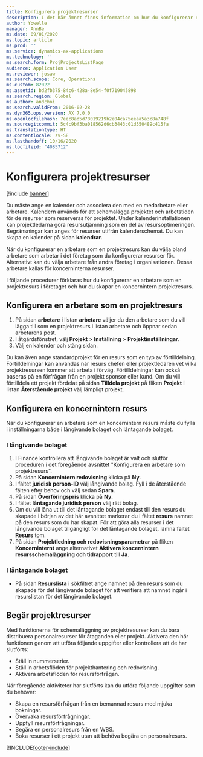 ```yaml
---
title: Konfigurera projektresurser
description: I det här ämnet finns information om hur du konfigurerar eller begär projektresurser.
author: Yowelle
manager: AnnBe
ms.date: 09/01/2020
ms.topic: article
ms.prod: ''
ms.service: dynamics-ax-applications
ms.technology: ''
ms.search.form: ProjProjectsListPage
audience: Application User
ms.reviewer: josaw
ms.search.scope: Core, Operations
ms.custom: 82022
ms.assetid: bd2fb375-84c6-428a-8e54-f0f719045898
ms.search.region: Global
ms.author: andchoi
ms.search.validFrom: 2016-02-28
ms.dyn365.ops.version: AX 7.0.0
ms.openlocfilehash: 7eec8ad5d78019219b2e04ca75eeaa5a3c8a748f
ms.sourcegitcommit: 5c4c9bf3ba018562d6cb3443c01d550489c415fa
ms.translationtype: HT
ms.contentlocale: sv-SE
ms.lasthandoff: 10/16/2020
ms.locfileid: "4085712"
---
```

# <a name="set-up-project-resources"></a>Konfigurera projektresurser

[!include [banner](../includes/banner.md)]

Du måste ange en kalender och associera den med en medarbetare eller arbetare. Kalendern används för att schemalägga projektet och arbetstiden för de resurser som reserveras för projektet. Under kalenderinstallationen kan projektledarna göra resursutjämning som en del av resursoptimeringen. Begränsningar kan anges för resurser utifrån kalenderschemat. Du kan skapa en kalender på sidan **kalendrar**.

När du konfigurerar en arbetare som en projektresurs kan du välja bland arbetare som arbetar i det företag som du konfigurerar resurser för. Alternativt kan du välja arbetare från andra företag i organisationen. Dessa arbetare kallas för koncerninterna resurser.

I följande procedurer förklaras hur du konfigurerar en arbetare som en projektresurs i företaget och hur du skapar en koncernintern projektresurs.

## <a name="set-up-a-worker-as-a-project-resource"></a>Konfigurera en arbetare som en projektresurs

1. På sidan **arbetare** i listan **arbetare** väljer du den arbetare som du vill lägga till som en projektresurs i listan arbetare och öppnar sedan arbetarens post.
2. I åtgärdsfönstret, välj **Projekt** &gt; **Inställning** &gt; **Projektinställningar**.
3. Välj en kalender och stäng sidan.

Du kan även ange standardprojekt för en resurs som en typ av förtilldelning. Förtilldelningar kan användas när resurs chefen eller projektledaren vet vilka projektresursen kommer att arbeta i förväg. Förtilldelningar kan också baseras på en förfrågan från en projekt sponsor eller kund. Om du vill förtilldela ett projekt fördelat på sidan **Tilldela projekt** på fliken **Projekt** i listan **Återstående projekt** välj lämpligt projekt.

## <a name="set-up-an-intercompany-resource"></a>Konfigurera en koncernintern resurs

När du konfigurerar en arbetare som en koncernintern resurs måste du fylla i inställningarna både i långivande bolaget och låntagande bolaget.

### <a name="in-the-lending-company"></a>I långivande bolaget

1. I Finance kontrollera att långivande bolaget är valt och slutför proceduren i det föregående avsnittet "Konfigurera en arbetare som projektresurs".
2. På sidan **Koncernintern redovisning** klicka på **Ny**.
3. I fältet **juridisk person-ID** välj långivande bolag. Fyll i de återstående fälten efter behov och välj sedan **Spara**.
4. På sidan **Överföringspris** klicka på **Ny**.
5. I fältet **låntagande juridisk person** välj rätt bolag.
6. Om du vill låna ut till det låntagande bolaget endast till den resurs du skapade i början av det här avsnittet markerar du i fältet **resurs** namnet på den resurs som du har skapat. För att göra alla resurser i det långivande bolaget tillgängligt för det låntagande bolaget, lämna fältet **Resurs** tom.
7. På sidan **Projektledning och redovisningsparametrar** på fliken **Koncerninternt** ange alternativet **Aktivera koncernintern resursschemaläggning och tidrapport** till **Ja**.

### <a name="in-the-borrowing-company"></a>I låntagande bolaget

- På sidan **Resurslista** i sökfiltret ange namnet på den resurs som du skapade för det långivande bolaget för att verifiera att namnet ingår i resurslistan för det långivande bolaget.

## <a name="request-project-resources"></a>Begär projektresurser
Med funktionerna för schemaläggning av projektresurser kan du bara distribuera personalresurser för åtaganden eller projekt. Aktivera den här funktionen genom att utföra följande uppgifter eller kontrollera att de har slutförts:

- Ställ in nummerserier.
- Ställ in arbetsflöden för projekthantering och redovisning.
- Aktivera arbetsflöden för resursförfrågan.

När föregående aktiviteter har slutförts kan du utföra följande uppgifter som du behöver:

- Skapa en resursförfrågan från en bemannad resurs med mjuka bokningar.
- Övervaka resursförfrågningar.
- Uppfyll resursförfrågningar.
- Begära en personalresurs från en WBS.
- Boka resurser i ett projekt utan att behöva begära en personalresurs.


[!INCLUDE[footer-include](../includes/footer-banner.md)]